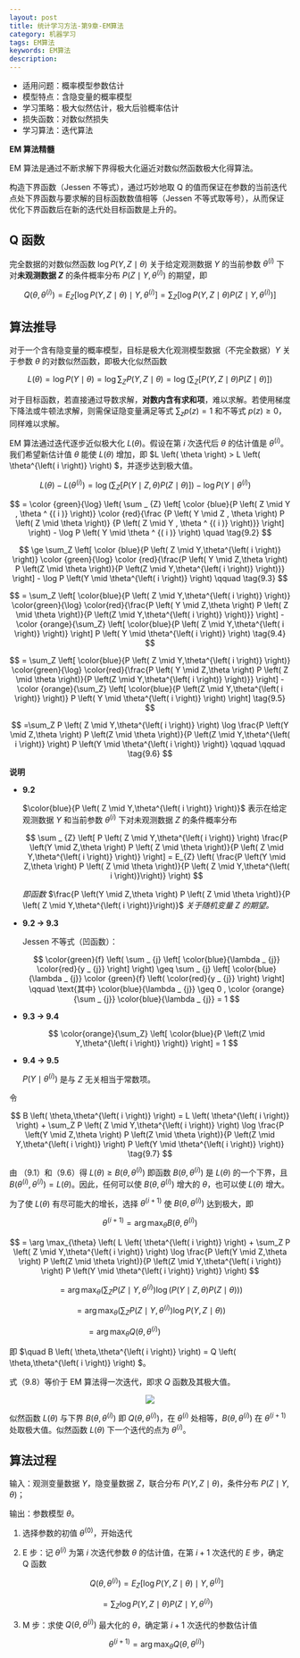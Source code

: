 ```yaml
---
layout: post
title: 统计学习方法-第9章-EM算法
category: 机器学习
tags: EM算法
keywords: EM算法
description:
---
```


- 适用问题：概率模型参数估计
- 模型特点：含隐变量的概率模型
- 学习策略：极大似然估计，极大后验概率估计
- 损失函数：对数似然损失
- 学习算法：迭代算法

**EM 算法精髓**

EM 算法是通过不断求解下界得极大化逼近对数似然函数极大化得算法。

构造下界函数（Jessen 不等式），通过巧妙地取 Q 的值而保证在参数的当前迭代点处下界函数与要求解的目标函数数值相等（Jessen 不等式取等号），从而保证优化下界函数后在新的迭代处目标函数是上升的。

## Q 函数

完全数据的对数似然函数 $\log P \left( Y, Z \mid \theta \right)$ 关于给定观测数据 $Y$ 的当前参数 $\theta^{\left( i \right)}$ 下对**未观测数据 $Z$** 的条件概率分布 $P \left( Z \mid Y,\theta^{\left( i \right)} \right)$ 的期望，即

$$
Q \left( \theta, \theta^{\left( i \right)} \right) = E_{Z} \left[\log P \left( Y,Z \mid \theta \right) \mid Y,\theta^{\left( i \right)}\right] = \sum_Z \left[ \log P\left(Y,Z \mid \theta \right) P \left( Z \mid Y, \theta^{\left( i \right)} \right) \right]
$$

## 算法推导

对于一个含有隐变量的概率模型，目标是极大化观测模型数据（不完全数据）$Y$ 关于参数 $\theta$ 的对数似然函数，即极大化似然函数

$$
L \left( \theta \right) = \log P \left( Y \mid \theta \right) = \log \sum_Z P \left( Y,Z \mid \theta \right) = \log \left( \sum_Z \left[ P \left( Y,Z \mid \theta \right) P \left( Z \mid \theta \right) \right] \right)
$$

对于目标函数，若直接通过导数求解，**对数内含有求和项**，难以求解。若使用梯度下降法或牛顿法求解，则需保证隐变量满足等式 $\sum _ {z} p \left( z \right) = 1$ 和不等式 $p \left( z \right) \geq 0$，同样难以求解。

EM 算法通过迭代逐步近似极大化 $L \left( \theta \right)$。假设在第 $i$ 次迭代后 $\theta$ 的估计值是 $\theta^{\left( i \right)}$。我们希望新估计值 $\theta$ 能使 $L \left( \theta \right)$ 增加，即 $L \left( \theta \right) > L \left( \theta^{\left( i \right)} \right) $，并逐步达到极大值。

$$
L \left( \theta \right) - L \left( \theta^{\left( i \right)} \right) = \log \left( \sum_Z \left[ P \left( Y \mid Z,\theta \right) P \left( Z \mid \theta \right) \right] \right)-\log P \left( Y \mid \theta^{\left( i \right)} \right) \quad \tag{9.1}
$$

$$
= \color {green}{\log} \left( \sum _ {Z} \left[ \color {blue}{P \left( Z  \mid  Y , \theta ^ {( i )} \right)} \color {red}{\frac {P \left( Y  \mid  Z , \theta \right) P \left( Z  \mid  \theta \right)} {P \left( Z  \mid  Y , \theta ^ {( i )} \right)}} \right] \right) - \log P \left( Y  \mid  \theta ^ {( i )} \right) \quad \tag{9.2}
$$

$$
\ge \sum_Z \left[ \color {blue}{P \left( Z \mid Y,\theta^{\left( i \right)} \right)} \color {green}{\log} \color {red}{\frac{P \left( Y \mid Z,\theta \right) P \left(Z \mid \theta \right)}{P \left(Z \mid Y,\theta^{\left( i \right)} \right)}} \right] - \log P \left(Y \mid \theta^{\left( i \right)} \right) \qquad \tag{9.3}
$$

$$
= \sum_Z \left[ \color{blue}{P \left( Z \mid Y,\theta^{\left( i \right)} \right)} \color{green}{\log} \color{red}{\frac{P \left( Y \mid Z,\theta \right) P \left( Z \mid \theta \right)}{P \left(Z \mid Y,\theta^{\left( i \right)} \right)}} \right] - \color {orange}{\sum_Z} \left[ \color{blue}{P \left( Z \mid Y,\theta^{\left( i \right)} \right)} \right] P \left( Y \mid \theta^{\left( i \right)} \right) \tag{9.4}
$$

$$
= \sum_Z \left[ \color{blue}{P \left( Z \mid Y,\theta^{\left( i \right)} \right)} \color{green}{\log} \color{red}{\frac{P \left( Y \mid Z,\theta \right) P \left( Z \mid \theta \right)}{P \left(Z \mid Y,\theta^{\left( i \right)} \right)}} \right] - \color {orange}{\sum_Z} \left[ \color{blue}{P \left(Z \mid Y,\theta^{\left( i \right)} \right)} P \left( Y \mid \theta^{\left( i \right)} \right) \right] \tag{9.5}
$$

$$
=\sum_Z P \left( Z \mid Y,\theta^{\left( i \right)} \right) \log \frac{P \left(Y \mid Z,\theta \right) P \left(Z \mid \theta \right)}{P \left(Z \mid Y,\theta^{\left( i \right)} \right) P \left(Y \mid \theta^{\left( i \right)} \right)} \qquad \qquad \tag{9.6}
$$

**说明**

- **9.2**

    $\color{blue}{P \left( Z \mid Y,\theta^{\left( i \right)} \right)}$ 表示在给定观测数据 $Y$ 和当前参数 $\theta^{\left( i \right)}$ 下对未观测数据 $Z$ 的条件概率分布

    $$
    \sum _ {Z} \left[ P \left( Z \mid Y,\theta^{\left( i \right)} \right) \frac{P \left(Y \mid Z,\theta \right) P \left( Z \mid \theta \right)}{P \left( Z \mid Y,\theta^{\left( i \right)} \right)} \right] = E_{Z} \left( \frac{P \left(Y \mid Z,\theta \right) P \left( Z \mid \theta \right)}{P \left( Z \mid Y,\theta^{\left( i \right)}\right)} \right)
    $$

    *即函数* $\frac{P \left(Y \mid Z,\theta \right) P \left( Z \mid \theta \right)}{P \left( Z \mid Y,\theta^{\left( i \right)}\right)}$ *关于随机变量* $Z$ *的期望。*

- **9.2 → 9.3**

    Jessen 不等式（凹函数）：

    $$
    \color{green}{f} \left( \sum _ {j} \left[ \color{blue}{\lambda _ {j}} \color{red}{y _ {j}} \right] \right) \geq \sum _ {j} \left[ \color{blue}{\lambda _ {j}} \color {green}{f} \left( \color{red}{y _ {j}} \right) \right] \qquad \text{其中} \color{blue}{\lambda _ {j}} \geq 0 , \color {orange}{\sum _ {j}} \color{blue}{\lambda _ {j}} = 1
    $$

- **9.3 → 9.4**

    $$
    \color{orange}{\sum_Z} \left[ \color{blue}{P \left(Z \mid Y,\theta^{\left( i \right)} \right)} \right] = 1
    $$


- **9.4 → 9.5**

    $P \left( Y \mid \theta^{\left( i \right)} \right)$ 是与 $Z$ 无关相当于常数项。

令

$$
B \left( \theta,\theta^{\left( i \right)} \right) = L \left( \theta^{\left( i \right)} \right) + \sum_Z P \left( Z \mid Y,\theta^{\left( i \right)} \right) \log \frac{P \left(Y \mid Z,\theta \right) P \left(Z \mid \theta \right)}{P \left(Z \mid Y,\theta^{\left( i \right)} \right) P \left(Y \mid \theta^{\left( i \right)} \right)} \tag{9.7}
$$

由 （9.1）和（9.6）得 $L \left( \theta \right) \geq B \left( \theta,\theta^{\left( i \right)} \right)$ 即函数 $B \left( \theta,\theta^{\left( i \right)} \right)$ 是 $L \left( \theta \right)$ 的一个下界，且 $B \left( \theta^{\left( i \right)},\theta^{\left( i \right)} \right) = L \left( \theta \right)$。因此，任何可以使 $B \left( \theta,\theta^{\left( i \right)} \right)$ 增大的 $\theta$，也可以使 $L \left( \theta \right)$ 增大。

为了使 $L \left( \theta \right)$ 有尽可能大的增长，选择 $\theta^{\left( i + 1\right)}$ 使 $B \left( \theta,\theta^{\left( i \right)} \right)$ 达到极大，即

$$
\theta^{\left( i + 1\right)} = \arg \max_{\theta} B \left( \theta,\theta^{\left( i \right)} \right)
$$

$$
= \arg \max_{\theta} \left( L \left( \theta^{\left( i \right)} \right) + \sum_Z P \left( Z \mid Y,\theta^{\left( i \right)} \right) \log \frac{P \left(Y \mid Z,\theta \right) P \left(Z \mid \theta \right)}{P \left(Z \mid Y,\theta^{\left( i \right)} \right) P \left(Y \mid \theta^{\left( i \right)} \right)} \right)
$$

$$
= \arg \max_{\theta} \left( \sum_Z P \left( Z \mid Y,\theta^{\left( i \right)} \right) \log \left( P \left(Y \mid Z,\theta \right) P \left(Z \mid \theta \right) \right) \right)
$$

$$
= \arg \max_{\theta} \left( \sum_Z P \left( Z \mid Y,\theta^{\left( i \right)} \right) \log P \left(Y,Z \mid \theta \right) \right)
$$

$$
= \arg \max_{\theta} Q \left( \theta,\theta^{\left( i \right)} \right) \qquad \qquad \qquad \tag{9.8}
$$

即 $\quad B \left( \theta,\theta^{\left( i \right)} \right) = Q \left( \theta,\theta^{\left( i \right)} \right) $。

式（9.8）等价于 EM 算法得一次迭代，即求 $Q$ 函数及其极大值。

<center>

<img src="https://raw.githubusercontent.com/chiemon/chiemon.github.io/master/img/EM/1.png">

</center>

似然函数 $L \left( \theta \right)$ 与下界 $B \left( \theta,\theta^{\left( i \right)} \right)$ 即 $Q \left( \theta,\theta^{\left( i \right)} \right)$，在 $\theta^{\left( i\right)}$ 处相等，$B \left( \theta,\theta^{\left( i \right)} \right)$ 在 $\theta^{\left( i+1 \right)}$ 处取极大值。似然函数 $L \left( \theta \right)$ 下一个迭代的点为 $\theta^{\left( i \right)}$。


## 算法过程

输入：观测变量数据 $Y$，隐变量数据 $Z$，联合分布 $P \left( Y, Z \mid \theta \right)$，条件分布 $P \left( Z \mid Y, \theta \right)$；

输出：参数模型 $\theta$。

1. 选择参数的初值 $\theta^{\left( 0 \right)}$，开始迭代

2. E 步：记 $\theta^{\left( i \right)}$ 为第 $i$ 次迭代参数 $\theta$ 的估计值，在第 $i+1$ 次迭代的 $E$ 步，确定 Q 函数

    $$
    Q \left(\theta, \theta^{\left( i \right)} \right) = E_{Z} \left[\log P \left(Y,Z \mid \theta \right) \mid Y,\theta^{\left( i \right)}\right]
    $$

    $$
    = \sum_Z \log P \left(Y,Z \mid \theta \right) P \left( Z \mid Y, \theta^{\left( i \right)} \right)
    $$

3. M 步：求使 $Q \left(\theta, \theta^{\left( i \right)} \right)$ 最大化的 $\theta$，确定第 $i+1$ 次迭代的参数估计值

    $$
    \theta^{\left(i+1 \right)} = \arg \max_\theta Q \left( \theta, \theta^{\left( i \right)} \right)
    $$